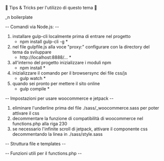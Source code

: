🚀 Tips & Tricks per l'utilizzo di questo tema 🚀

_n boilerplate


-- Comandi via Node.js: --

1. installare gulp-cli localmente prima di entrare nel progetto
    *  npm install gulp-cli -g  *
2. nel file gulpfile.js alla voce "proxy:" configurare con la directory del tema da sviluppare
    *  http://localhost:8888/...  *
3. all'interno del progetto inizializzare i moduli npm
    *  npm install  *
4. inizializzare il comando per il browsersync dei file css/js
    *  gulp watch  *
5. quando sei pronto per mettere il sito online
    *  gulp compile  *



-- Impostazioni per usare woocommerce e jetpack --

1. eliminare l'underline prima del file ./sass/_woocommerce.sass per poter attivare il css
2. decommentare la funzione di compatibilità di woocommerce nel functions.php alla riga 230
3. se necessario l'infinite scroll di jetpack, attivare il componente css decommentando la linea in ./sass/style.sass



-- Struttura file e templates --



-- Funzioni utili per il functions.php --
